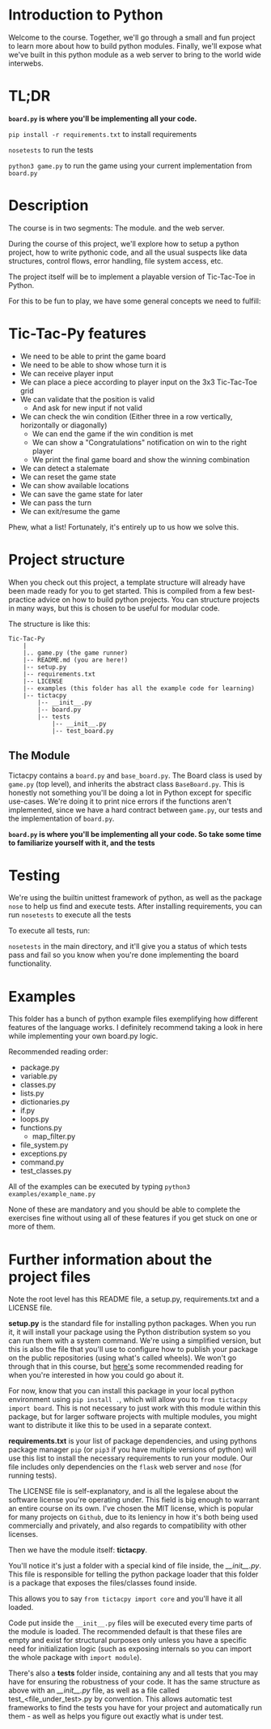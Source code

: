 # Introduction to Python

Welcome to the course. Together, we'll go through a small and fun project to learn more about how to build python modules. Finally, we'll expose what we've built in this python module as a web server to bring to the world wide interwebs.

# TL;DR

**`board.py` is where you'll be implementing all your code.**

`pip install -r requirements.txt` to install requirements

`nosetests` to run the tests

`python3 game.py` to run the game using your current implementation from `board.py`

# Description

The course is in two segments: The module. and the web server.

During the course of this project, we'll explore how to setup a python project, how to write pythonic code, and all the usual suspects like data structures, control flows, error handling, file system access, etc.

The project itself will be to implement a playable version of Tic-Tac-Toe in Python.

For this to be fun to play, we have some general concepts we need to fulfill:

# Tic-Tac-Py features

- We need to be able to print the game board
- We need to be able to show whose turn it is
- We can receive player input
- We can place a piece according to player input on the 3x3 Tic-Tac-Toe grid
- We can validate that the position is valid
    - And ask for new input if not valid
- We can check the win condition (Either three in a row vertically, horizontally or diagonally)
    - We can end the game if the win condition is met
    - We can show a "Congratulations" notification on win to the right player
    - We print the final game board and show the winning combination
- We can detect a stalemate
- We can reset the game state
- We can show available locations
- We can save the game state for later
- We can pass the turn
- We can exit/resume the game

Phew, what a list! Fortunately, it's entirely up to us how we solve this.

# Project structure

When you check out this project, a template structure will already have been made ready for you to get started. This is compiled from a few best-practice advice on how to build python projects. You can structure projects in many ways, but this is chosen to be useful for modular code.

The structure is like this:

    Tic-Tac-Py
        |
        |.. game.py (the game runner)
        |-- README.md (you are here!)
        |-- setup.py
        |-- requirements.txt
        |-- LICENSE
        |-- examples (this folder has all the example code for learning)
        |-- tictacpy
            |-- __init__.py
            |-- board.py
            |-- tests
                |-- __init__.py
                |-- test_board.py


## The Module

Tictacpy contains a `board.py` and `base_board.py`. The Board class is used by `game.py` (top level), and inherits the abstract class `BaseBoard.py`. This is honestly not something you'll be doing a lot in Python except for specific use-cases. We're doing it to print nice errors if the functions aren't implemented, since we have a hard contract between `game.py`, our tests and the implementation of `board.py`.

**`board.py` is where you'll be implementing all your code. So take some time to familiarize yourself with it, and the tests**

# Testing

We're using the builtin unittest framework of python, as well as the package `nose` to help us find and execute tests. After installing requirements, you can run `nosetests` to execute all the tests

To execute all tests, run:

`nosetests` in the main directory, and it'll give you a status of which tests pass and fail so you know when you're done implementing the board functionality.

# Examples

This folder has a bunch of python example files exemplifying how different features of the language works. I definitely recommend taking a look in here while implementing your own board.py logic.

Recommended reading order:

* package.py
* variable.py
* classes.py
* lists.py
* dictionaries.py
* if.py
* loops.py
* functions.py
    *  map_filter.py
* file_system.py
* exceptions.py
* command.py
* test_classes.py

All of the examples can be executed by typing `python3 examples/example_name.py`

None of these are mandatory and you should be able to complete the exercises fine without using all of these features if you get stuck on one or more of them.

# Further information about the project files

Note the root level has this README file, a setup.py, requirements.txt and a LICENSE file.

__setup.py__ is the standard file for installing python packages. When you run it, it will install your package using the Python distribution system so you can run them with a system command. We're using a simplified version, but this is also the file that you'll use to configure how to publish your package on the public repositories (using what's called wheels). We won't go through that in this course, but [here's](https://github.com/navdeep-G/setup.py) some recommended reading for when you're interested in how you could go about it.

For now, know that you can install this package in your local python environment using `pip install .`, which will allow you to `from tictacpy import board`. This is not necessary to just work with this module within this package, but for larger software projects with multiple modules, you might want to distribute it like this to be used in a separate context.

__requirements.txt__ is your list of package dependencies, and using pythons package manager `pip` (or `pip3` if you have multiple versions of python) will use this list to install the necessary requirements to run your module. Our file includes only dependencies on the `flask` web server and `nose` (for running tests).

The LICENSE file is self-explanatory, and is all the legalese about the software license you're operating under. This field is big enough to warrant an entire course on its own. I've chosen the MIT license, which is popular for many projects on `Github`, due to its leniency in how it's both being used commercially and privately, and also regards to compatibility with other licenses.

Then we have the module itself: __tictacpy__.

You'll notice it's just a folder with a special kind of file inside, the *\_\_init\_\_.py*. This file is responsible for telling the python package loader that this folder is a package that exposes the files/classes found inside.

This allows you to say `from tictacpy import core` and you'll have it all loaded.

Code put inside the `__init__.py` files will be executed every time parts of the module is loaded. The recommended default is that these files are empty and exist for structural purposes only unless you have a specific need for initialization logic (such as exposing internals so you can import the whole package with `import module`).

There's also a __tests__ folder inside, containing any and all tests that you may have for ensuring the robustness of your code. It has the same structure as above with an *\_\_init\_\_.py* file, as well as a file called test_<file_under_test>.py by convention. This allows automatic test frameworks to find the tests you have for your project and automatically run them - as well as helps you figure out exactly what is under test.
